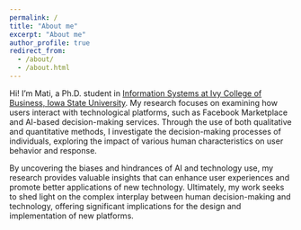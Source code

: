 ```yaml
---
permalink: /
title: "About me"
excerpt: "About me"
author_profile: true
redirect_from: 
  - /about/
  - /about.html
---
```


Hi! I’m Mati, a Ph.D. student in [Information Systems at Ivy College of Business, Iowa State University](https://www.ivybusiness.iastate.edu/directory/mati/). My research focuses on examining how users interact with technological platforms, such as Facebook Marketplace and AI-based decision-making services. Through the use of both qualitative and quantitative methods, I investigate the decision-making processes of individuals, exploring the impact of various human characteristics on user behavior and response.

By uncovering the biases and hindrances of AI and technology use, my research provides valuable insights that can enhance user experiences and promote better applications of new technology. Ultimately, my work seeks to shed light on the complex interplay between human decision-making and technology, offering significant implications for the design and implementation of new platforms.
